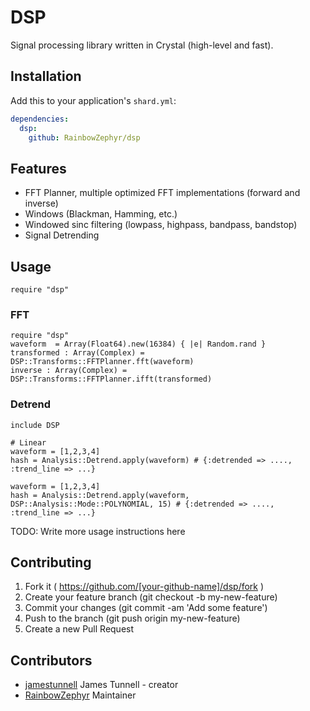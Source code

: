 # DSP

Signal processing library written in Crystal (high-level and fast).

## Installation

Add this to your application's `shard.yml`:

```yaml
dependencies:
  dsp:
    github: RainbowZephyr/dsp
```

## Features

* FFT Planner, multiple optimized FFT implementations (forward and inverse)
* Windows (Blackman, Hamming, etc.)
* Windowed sinc filtering (lowpass, highpass, bandpass, bandstop)
* Signal Detrending

## Usage

```crystal
require "dsp"
```

### FFT
```crystal
require "dsp"
waveform  = Array(Float64).new(16384) { |e| Random.rand }
transformed : Array(Complex) = DSP::Transforms::FFTPlanner.fft(waveform)
inverse : Array(Complex) = DSP::Transforms::FFTPlanner.ifft(transformed)
```
### Detrend
```crystal
include DSP

# Linear
waveform = [1,2,3,4]
hash = Analysis::Detrend.apply(waveform) # {:detrended => ...., :trend_line => ...}

waveform = [1,2,3,4]
hash = Analysis::Detrend.apply(waveform, DSP::Analysis::Mode::POLYNOMIAL, 15) # {:detrended => ...., :trend_line => ...}
```

TODO: Write more usage instructions here

## Contributing

1. Fork it ( https://github.com/[your-github-name]/dsp/fork )
2. Create your feature branch (git checkout -b my-new-feature)
3. Commit your changes (git commit -am 'Add some feature')
4. Push to the branch (git push origin my-new-feature)
5. Create a new Pull Request

## Contributors

- [jamestunnell](https://github.com/jamestunnell) James Tunnell - creator
- [RainbowZephyr](https://github.com/RainbowZephyr) Maintainer

